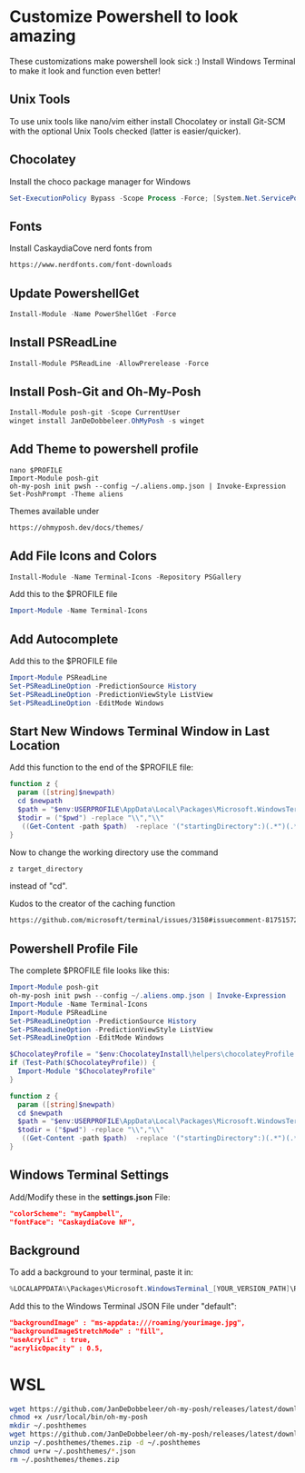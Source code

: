 # Customize Powershell to look amazing

These customizations make powershell look sick :) 
Install Windows Terminal to make it look and function even better!

## Unix Tools

To use unix tools like nano/vim either install Chocolatey or install Git-SCM with the optional Unix Tools checked (latter is easier/quicker).

## Chocolatey

Install the choco package manager for Windows

```powershell
Set-ExecutionPolicy Bypass -Scope Process -Force; [System.Net.ServicePointManager]::SecurityProtocol = [System.Net.ServicePointManager]::SecurityProtocol -bor 3072; iex ((New-Object System.Net.WebClient).DownloadString('https://community.chocolatey.org/install.ps1'))
```

## Fonts

Install CaskaydiaCove nerd fonts from

```html
https://www.nerdfonts.com/font-downloads
```

## Update PowershellGet

```powershell
Install-Module -Name PowerShellGet -Force
```

## Install PSReadLine

```powershell
Install-Module PSReadLine -AllowPrerelease -Force
```

## Install Posh-Git and Oh-My-Posh

```powershell
Install-Module posh-git -Scope CurrentUser
winget install JanDeDobbeleer.OhMyPosh -s winget
```

## Add Theme to powershell profile

```
nano $PROFILE
Import-Module posh-git
oh-my-posh init pwsh --config ~/.aliens.omp.json | Invoke-Expression
Set-PoshPrompt -Theme aliens
```

Themes available under 

```html
https://ohmyposh.dev/docs/themes/
```

## Add File Icons and Colors

```powershell
Install-Module -Name Terminal-Icons -Repository PSGallery
```

Add this to the $PROFILE file

```powershell
Import-Module -Name Terminal-Icons
```

## Add Autocomplete

Add this to the $PROFILE file

```powershell
Import-Module PSReadLine
Set-PSReadLineOption -PredictionSource History
Set-PSReadLineOption -PredictionViewStyle ListView
Set-PSReadLineOption -EditMode Windows
```

## Start New Windows Terminal Window in Last Location

Add this function to the end of the $PROFILE file:

```powershell
function z {
  param ([string]$newpath)
  cd $newpath
  $path = "$env:USERPROFILE\AppData\Local\Packages\Microsoft.WindowsTerminal_[YOUR_WT_VERSION]\LocalState\settings.json" 
  $todir = ("$pwd") -replace "\\","\\"  
   ((Get-Content -path $path)  -replace '("startingDirectory":)(.*")(.*)', ("`$1`"$todir`"`$3")) | Set-Content -Path $path
}
```

Now to change the working directory use the command 

```powershell
z target_directory
```

instead of "cd".

Kudos to the creator of the caching function 

```html
https://github.com/microsoft/terminal/issues/3158#issuecomment-817515727
```

## Powershell Profile File

The complete $PROFILE file looks like this:

```powershell
Import-Module posh-git
oh-my-posh init pwsh --config ~/.aliens.omp.json | Invoke-Expression
Import-Module -Name Terminal-Icons
Import-Module PSReadLine
Set-PSReadLineOption -PredictionSource History
Set-PSReadLineOption -PredictionViewStyle ListView
Set-PSReadLineOption -EditMode Windows

$ChocolateyProfile = "$env:ChocolateyInstall\helpers\chocolateyProfile.psm1"
if (Test-Path($ChocolateyProfile)) {
  Import-Module "$ChocolateyProfile"
}

function z {
  param ([string]$newpath)
  cd $newpath
  $path = "$env:USERPROFILE\AppData\Local\Packages\Microsoft.WindowsTerminal_[YOUR_WT_VERSION]\LocalState\settings.json" 
  $todir = ("$pwd") -replace "\\","\\"  
   ((Get-Content -path $path)  -replace '("startingDirectory":)(.*")(.*)', ("`$1`"$todir`"`$3")) | Set-Content -Path $path
}
```

## Windows Terminal Settings

Add/Modify these in the **settings.json** File:

```json
"colorScheme": "myCampbell",
"fontFace": "CaskaydiaCove NF",
```

## Background

To add a background to your terminal, paste it in: 

```powershell
%LOCALAPPDATA%\Packages\Microsoft.WindowsTerminal_[YOUR_VERSION_PATH]\RoamingState
```

Add this to the Windows Terminal JSON File under "default":

```json
"backgroundImage" : "ms-appdata:///roaming/yourimage.jpg",
"backgroundImageStretchMode" : "fill",
"useAcrylic" : true,
"acrylicOpacity" : 0.5,
```

# WSL

```bash
wget https://github.com/JanDeDobbeleer/oh-my-posh/releases/latest/download/posh-linux-amd64 -O /usr/local/bin/oh-my-posh
chmod +x /usr/local/bin/oh-my-posh
mkdir ~/.poshthemes
wget https://github.com/JanDeDobbeleer/oh-my-posh/releases/latest/download/themes.zip -O ~/.poshthemes/themes.zip
unzip ~/.poshthemes/themes.zip -d ~/.poshthemes
chmod u+rw ~/.poshthemes/*.json
rm ~/.poshthemes/themes.zip
```

